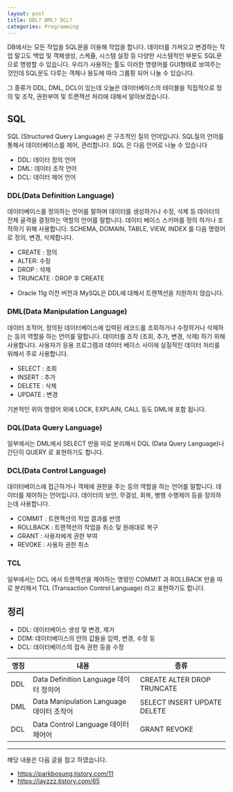 ```yaml
---
layout: post
title: DDL? DML? DCL?
categories: Programming
---
```


DB에서는 모든 작업을 SQL문을 이용해 작업을 합니다. 데이터를 가져오고 변경하는 작업 말고도 백업 및 객체생성, 스케쥴, 시스템 설정 등 다양한 시스템적인 부분도 SQL문으로 명령할 수 있습니다. 우리가 사용하는 툴도 이러한 명령어를 GUI형태로 보여주는 것인데 SQL문도 다루는 객체나 용도에 따라 그룹핑 되어 나눌 수 있습니다.

그 종류가 DDL, DML, DCL이 있는데 오늘은 데이터베이스의 테이블을 직접적으로 정의 및 조작, 권한부여 및 트랜잭션 처리에 대해서 알아보겠습니다.

## SQL

SQL (Structured Query Language) 은 구조적인 질의 언어입니다. SQL질의 언어를 통해서 데이터베이스를 제어, 관리합니다. SQL 은 다음 언어로 나눌 수 있습니다

- DDL: 데이터 정의 언어
- DML: 데이터 조작 언어
- DCL: 데이터 제어 언어

### DDL(Data Definition Language)

데이터베이스를 정의하는 언어를 말하며 데이터를 생성하거나 수정, 삭제 등 데이터의 전체 골격을 결정하는 역할의 언어를 말합니다. 데이터 베이스 스키마를 정의 하거나 조작하기 위해 사용합니다. SCHEMA, DOMAIN, TABLE, VIEW, INDEX 를 다음 명령어로 정의, 변경, 삭제합니다.

- CREATE : 정의
- ALTER: 수정
- DROP : 삭제
- TRUNCATE : DROP 후 CREATE

* Oracle 11g 이전 버전과 MySQL은 DDL에 대해서 트랜잭션을 지원하지 않습니다.

### DML(Data Manipulation Language)

데이터 조작어, 정의된 데이터베이스에 입력된 레코드를 조회하거나 수정하거나 삭제하는 등의 역할을 하는 언어를 말합니다. 데이터를 조작 (조회, 추가, 변경, 삭제) 하기 위해 사용합니다. 사용자가 응용 프로그램과 데이터 베이스 사이에 실질적인 데이터 처리를 위해서 주로 사용합니다.

- SELECT : 조회
- INSERT : 추가
- DELETE : 삭제
- UPDATE : 변경

기본적인 위의 명령어 외에 LOCK, EXPLAIN, CALL 등도 DML에 포함 됩니다.

### DQL(Data Query Language)

일부에서는 DML에서 SELECT 만을 따로 분리해서 DQL (Data Query Language)나 간단히 QUERY 로 표현하기도 합니다.

### DCL(Data Control Language)

데이터베이스에 접근하거나 객체에 권한을 주는 등의 역할을 하는 언어를 말합니다. 데이터를 제어하는 언어입니다. 데이터의 보안, 무결성, 회복, 병행 수행제어 등을 정의하는데 사용합니다.

- COMMIT : 트랜잭션의 작업 결과를 반영
- ROLLBACK : 트랜잭션의 작업을 취소 및 원래대로 복구
- GRANT : 사용자에게 권한 부여
- REVOKE : 사용자 권한 취소

### TCL

일부에서는 DCL 에서 트랜잭션을 제어하는 명령인 COMMIT 과 ROLLBACK 만을 따로 분리해서 TCL (Transaction Control Language) 라고 표현하기도 합니다.

## 정리

- DDL: 데이터베이스 생성 및 변경, 제거
- DDM: 데이터베이스의 안의 값들을 입력, 변경, 수정 등
- DCL: 데이터베이스의 접속 권한 등을 수정

| 명칭 | 내용                                     | 종류                        |
| ---- | ---------------------------------------- | --------------------------- |
| DDL  | Data Definition Language 데이터 정의어   | CREATE ALTER DROP TRUNCATE  |
| DML  | Data Manipulation Language 데이터 조작어 | SELECT INSERT UPDATE DELETE |
| DCL  | Data Control Language 데이터 제어어      | GRANT REVOKE                |

---

해당 내용은 다음 글을 참고 하였습니다.

- https://parkbosung.tistory.com/11
- https://jayzzz.tistory.com/65
